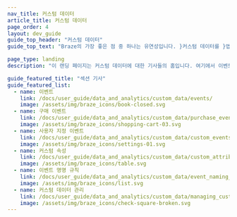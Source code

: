 ```yaml
---
nav_title: 커스텀 데이터
article_title: 커스텀 데이터
page_order: 4
layout: dev_guide
guide_top_header: "커스텀 데이터"
guide_top_text: "Braze의 가장 좋은 점 중 하나는 유연성입니다. }커스텀 데이터를 }앱에 설정하고 관련 }측정기준을 Braze로 보낼 수 있습니다. 다음 기사를 방문하여 확인하십시오."

page_type: landing
description: "이 랜딩 페이지는 커스텀 데이터에 대한 기사들의 홈입니다. 여기에서 이벤트 명명 규칙, 커스텀 이벤트 및 속성, 구매 이벤트, 커스텀 데이터 차단 등과 관련된 자료를 찾을 수 있습니다."

guide_featured_title: "섹션 기사"
guide_featured_list:
  - name: 이벤트
    link: /docs/user_guide/data_and_analytics/custom_data/events/
    image: /assets/img/braze_icons/book-closed.svg
  - name: 구매 이벤트
    link: /docs/user_guide/data_and_analytics/custom_data/purchase_events/
    image: /assets/img/braze_icons/shopping-cart-03.svg
  - name: 사용자 지정 이벤트
    link: /docs/user_guide/data_and_analytics/custom_data/custom_events/
    image: /assets/img/braze_icons/settings-01.svg
  - name: 커스텀 속성
    link: /docs/user_guide/data_and_analytics/custom_data/custom_attributes/
    image: /assets/img/braze_icons/table.svg
  - name: 이벤트 명명 규칙
    link: /docs/user_guide/data_and_analytics/custom_data/event_naming_conventions/
    image: /assets/img/braze_icons/list.svg
  - name: 커스텀 데이터 관리
    link: /docs/user_guide/data_and_analytics/custom_data/managing_custom_data/
    image: /assets/img/braze_icons/check-square-broken.svg
---
```


